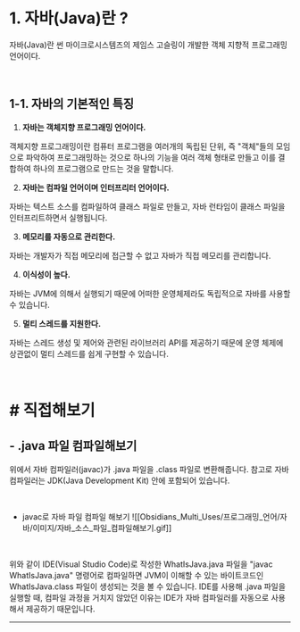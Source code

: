 # 1. 자바(Java)란 ?

  

자바(Java)란 썬 마이크로시스템즈의 제임스 고슬링이 개발한 객체 지향적 프로그래밍 언어이다.

  

<br>

  

## 1-1. 자바의 기본적인 특징

  

1. **자바는 객체지향 프로그래밍 언어이다.**

객체지향 프로그래밍이란 컴퓨터 프로그램을 여러개의 독립된 단위, 즉 "객체"들의 모임으로 파악하여 프로그래밍하는 것으로 하나의 기능을 여러 객체 형태로 만들고 이를 결합하여 하나의 프로그램으로 만드는 것을 말합니다.

  

2. **자바는 컴파일 언어이며 인터프리터 언어이다.**

자바는 텍스트 소스를 컴파일하여 클래스 파일로 만들고, 자바 런타임이 클래스 파일을 인터프리트하면서 실행됩니다.

  

3. **메모리를 자동으로 관리한다.**

자바는 개발자가 직접 메모리에 접근할 수 없고 자바가 직접 메모리를 관리합니다.

  

4. **이식성이 높다.**

자바는 JVM에 의해서 실행되기 때문에 어떠한 운영체제라도 독립적으로 자바를 사용할 수 있습니다.

  

5. **멀티 스레드를 지원한다.**

자바는 스레드 생성 및 제어와 관련된 라이브러리 API를 제공하기 때문에 운영 체제에 상관없이 멀티 스레드를 쉽게 구현할 수 있습니다.

  

<br>

  
  
  

# # 직접해보기

  

## - .java 파일 컴파일해보기

  
  

위에서 자바 컴파일러(javac)가 .java 파일을 .class 파일로 변환해줍니다. 참고로 자바 컴파일러는 JDK(Java Development Kit) 안에 포함되어 있습니다.

  

<br>

- javac로 자바 파일 컴파일 해보기
	![[Obsidians_Multi_Uses/프로그래밍_언어/자바/이미지/자바_소스_파일_컴파일해보기.gif]]

  

<br>

  

위와 같이 IDE(Visual Studio Code)로 작성한 WhatIsJava.java 파일을 "javac WhatIsJava.java" 명령어로 컴파일하면 JVM이 이해할 수 있는 바이트코드인 WhatIsJava.class 파일이 생성되는 것을 볼 수 있습니다. IDE를 사용해 .java 파일을 실행할 때, 컴파일 과정을 거치지 않았던 이유는 IDE가 자바 컴파일러를 자동으로 사용해서 제공하기 때문입니다.

  

---

  

<br>

<br>